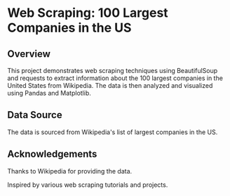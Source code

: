 # Web Scraping: 100 Largest Companies in the US
## Overview
This project demonstrates web scraping techniques using BeautifulSoup and requests to extract information about the 100 largest companies in the United States from Wikipedia. The data is then analyzed and visualized using Pandas and Matplotlib.
## Data Source
The data is sourced from Wikipedia's list of largest companies in the US.
## Acknowledgements
Thanks to Wikipedia for providing the data.

Inspired by various web scraping tutorials and projects.
